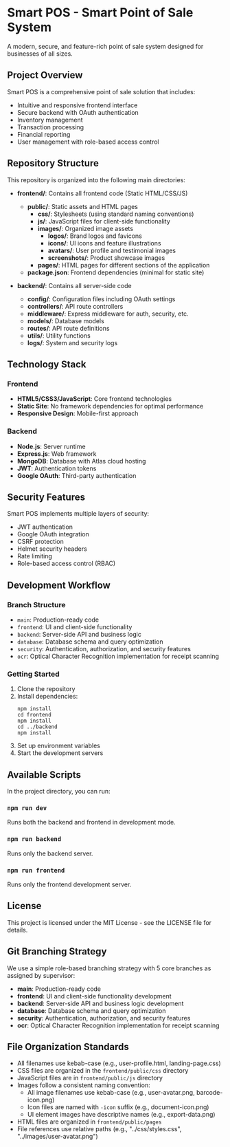 # Smart POS - Smart Point of Sale System

A modern, secure, and feature-rich point of sale system designed for businesses of all sizes.

## Project Overview

Smart POS is a comprehensive point of sale solution that includes:

- Intuitive and responsive frontend interface
- Secure backend with OAuth authentication
- Inventory management
- Transaction processing
- Financial reporting
- User management with role-based access control

## Repository Structure

This repository is organized into the following main directories:

- **frontend/**: Contains all frontend code (Static HTML/CSS/JS)
  - **public/**: Static assets and HTML pages
    - **css/**: Stylesheets (using standard naming conventions)
    - **js/**: JavaScript files for client-side functionality
    - **images/**: Organized image assets
      - **logos/**: Brand logos and favicons
      - **icons/**: UI icons and feature illustrations
      - **avatars/**: User profile and testimonial images
      - **screenshots/**: Product showcase images
    - **pages/**: HTML pages for different sections of the application
  - **package.json**: Frontend dependencies (minimal for static site)

- **backend/**: Contains all server-side code
  - **config/**: Configuration files including OAuth settings
  - **controllers/**: API route controllers
  - **middleware/**: Express middleware for auth, security, etc.
  - **models/**: Database models
  - **routes/**: API route definitions
  - **utils/**: Utility functions
  - **logs/**: System and security logs

## Technology Stack

### Frontend
- **HTML5/CSS3/JavaScript**: Core frontend technologies
- **Static Site**: No framework dependencies for optimal performance
- **Responsive Design**: Mobile-first approach

### Backend
- **Node.js**: Server runtime
- **Express.js**: Web framework
- **MongoDB**: Database with Atlas cloud hosting
- **JWT**: Authentication tokens
- **Google OAuth**: Third-party authentication

## Security Features

Smart POS implements multiple layers of security:

- JWT authentication
- Google OAuth integration
- CSRF protection
- Helmet security headers
- Rate limiting
- Role-based access control (RBAC)

## Development Workflow

### Branch Structure

- `main`: Production-ready code
- `frontend`: UI and client-side functionality
- `backend`: Server-side API and business logic
- `database`: Database schema and query optimization
- `security`: Authentication, authorization, and security features
- `ocr`: Optical Character Recognition implementation for receipt scanning

### Getting Started

1. Clone the repository
2. Install dependencies:
   ```
   npm install
   cd frontend
   npm install
   cd ../backend
   npm install
   ```
3. Set up environment variables
4. Start the development servers

## Available Scripts

In the project directory, you can run:

### `npm run dev`

Runs both the backend and frontend in development mode.

### `npm run backend`

Runs only the backend server.

### `npm run frontend`

Runs only the frontend development server.

## License

This project is licensed under the MIT License - see the LICENSE file for details.

## Git Branching Strategy

We use a simple role-based branching strategy with 5 core branches as assigned by supervisor:

- **main**: Production-ready code
- **frontend**: UI and client-side functionality development
- **backend**: Server-side API and business logic development
- **database**: Database schema and query optimization
- **security**: Authentication, authorization, and security features
- **ocr**: Optical Character Recognition implementation for receipt scanning

## File Organization Standards

- All filenames use kebab-case (e.g., user-profile.html, landing-page.css)
- CSS files are organized in the `frontend/public/css` directory
- JavaScript files are in `frontend/public/js` directory
- Images follow a consistent naming convention:
  - All image filenames use kebab-case (e.g., user-avatar.png, barcode-icon.png)
  - Icon files are named with `-icon` suffix (e.g., document-icon.png)
  - UI element images have descriptive names (e.g., export-data.png)
- HTML files are organized in `frontend/public/pages`
- File references use relative paths (e.g., "../css/styles.css", "../images/user-avatar.png")

